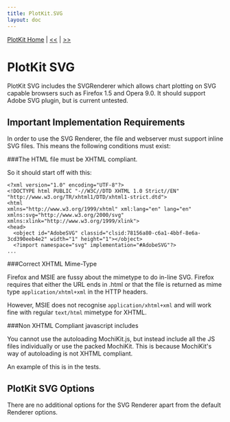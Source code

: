```yaml
---
title: PlotKit.SVG
layout: doc
---
```

[PlotKit Home](PlotKit.html) | [<<](PlotKit.Canvas.html) | [>>](PlotKit.SweetCanvas.html)

PlotKit SVG
===========

PlotKit SVG includes the SVGRenderer which allows chart plotting on SVG capable browsers such as Firefox 1.5 and Opera 9.0. It should support Adobe SVG plugin, but is current untested.

Important Implementation Requirements
-------------------------------------

In order to use the SVG Renderer, the file and webserver must support inline SVG files. This means the following conditions must exist:

###The HTML file must be XHTML compliant. 

So it should start off with this:

	<?xml version="1.0" encoding="UTF-8"?>
	<!DOCTYPE html PUBLIC "-//W3C//DTD XHTML 1.0 Strict//EN"
	"http://www.w3.org/TR/xhtml1/DTD/xhtml1-strict.dtd">
    <html
	xmlns="http://www.w3.org/1999/xhtml" xml:lang="en" lang="en"
	xmlns:svg="http://www.w3.org/2000/svg"
	xmlns:xlink="http://www.w3.org/1999/xlink">
	<head>        
	  <object id="AdobeSVG" classid="clsid:78156a80-c6a1-4bbf-8e6a-3cd390eeb4e2" width="1" height="1"></object>
	  <?import namespace="svg" implementation="#AdobeSVG"?>
	...

###Correct XHTML Mime-Type

Firefox and MSIE are fussy about the mimetype to do in-line
SVG. Firefox requires that either the URL ends in .html or that the
file is returned as mime type ``application/xhtml+xml`` in the HTTP
headers.

However, MSIE does not recognise ``application/xhtml+xml`` and will
work fine with regular ``text/html`` mimetype for XHTML.

###Non XHTML Compliant javascript includes

You cannot use the autoloading MochiKit.js, but instead include all the JS files individually or use the packed MochiKit. This is because MochiKit's way of autoloading is not XHTML compliant.

An example of this is in the tests.


PlotKit SVG Options
-------------------

There are no additional options for the SVG Renderer apart from the default Renderer options.
